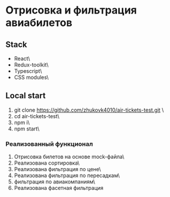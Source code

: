 # Отрисовка и фильтрация авиабилетов

## Stack

-   React\
-   Redux-toolkit\
-   Typescript\
-   CSS modules\

## Local start

1. git clone https://github.com/zhukovk4010/air-tickets-test.git \
2. cd air-tickets-test\
3. npm i\
4. npm start\

### Реализованный функционал

1. Отрисовка билетов на основе mock-файла\
2. Реализована сортировка\
3. Реализована фильтрация по цене\
4. Реализована фильтрация по пересадкам\
5. фильтрация по авиакомпаниям\
6. Реализована фасетная фильтрация
